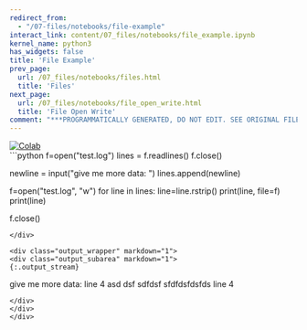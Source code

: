 ```yaml
---
redirect_from:
  - "/07-files/notebooks/file-example"
interact_link: content/07_files/notebooks/file_example.ipynb
kernel_name: python3
has_widgets: false
title: 'File Example'
prev_page:
  url: /07_files/notebooks/files.html
  title: 'Files'
next_page:
  url: /07_files/notebooks/file_open_write.html
  title: 'File Open Write'
comment: "***PROGRAMMATICALLY GENERATED, DO NOT EDIT. SEE ORIGINAL FILES IN /content***"
---
```

<a href="https://colab.research.google.com/github/aviadr1/learn-python/blob/master/live%20class%20demonstrations/lesson%2007%20-%20file%20example.ipynb" target="_blank">
<img src="https://colab.research.google.com/assets/colab-badge.svg" 
     title="Open this file in Google Colab" alt="Colab"/>
</a>




<div markdown="1" class="cell code_cell">
<div class="input_area" markdown="1">
```python
f=open("test.log")
lines = f.readlines()
f.close()

newline = input("give me more data: ")
lines.append(newline)


f=open("test.log", "w")
for line in lines:
    line=line.rstrip()
    print(line, file=f)
    print(line)

f.close()



```
</div>

<div class="output_wrapper" markdown="1">
<div class="output_subarea" markdown="1">
{:.output_stream}
```
give me more data: line 4
asd
dsf
sdfdsf
sfdfdsfdsfds
line 4
```
</div>
</div>
</div>

